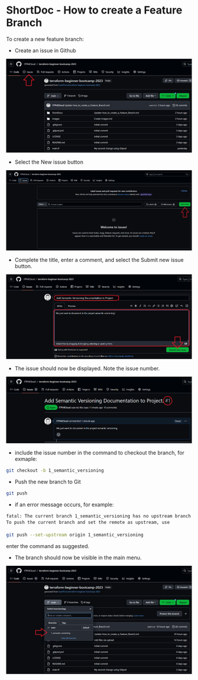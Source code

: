 # ShortDoc - How to create a Feature Branch

To create a new feature branch:

- Create an issue in Github

![Screenshot of GitHub issue menu.](/images/Issues1.png)

- Select the New issue button

![Screenshot of GitHub New Issue Button](/images/Issues2.png)

- Complete the title, enter a comment, and select the Submit new issue button.

![Screenshot of GitHub New Issue Button](/images/Issues3.png)

- The issue should now be displayed. Note the issue number.

![Screenshot of new GitHub issue](/images/Issues4.png)

- include the issue number in the command to checkout the branch, for exmaple:

```bash
git checkout -b 1_semantic_versioning
```

- Push the new branch to Git

```bash
git push
```

- if an error message occurs, for example:

```bash
fatal: The current branch 1_semantic_versioning has no upstream branch. 
To push the current branch and set the remote as upstream, use

git push --set-upstream origin 1_semantic_versioning
```

enter the command as suggested.

- The branch should now be visible in the main menu.

![Screenshot of new branch in GitHub](/images/Issues5.png)


